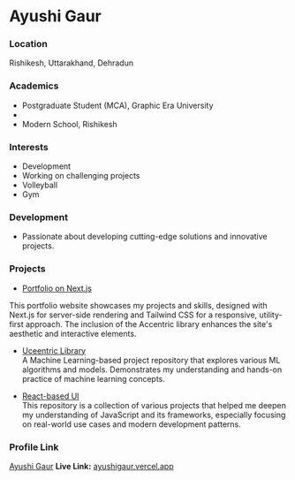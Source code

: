 # Ayushi Gaur

### Location
Rishikesh, Uttarakhand, Dehradun

### Academics
- Postgraduate Student (MCA), Graphic Era University
-
- Modern School, Rishikesh

### Interests
- Development
- Working on challenging projects
- Volleyball
- Gym

### Development
- Passionate about developing cutting-edge solutions and innovative projects.


### Projects

- [Portfolio on Next.js](https://github.com/gaurayushi/portfolio)  

This portfolio website showcases my projects and skills, designed with Next.js for server-side rendering and Tailwind CSS for a responsive, utility-first approach. The inclusion of the Accentric library enhances the site's aesthetic and interactive elements.

- [Uceentric Library](https://github.com/gaurayushi?tab=repositories)  
  A Machine Learning-based project repository that explores various ML algorithms and models. Demonstrates my understanding and hands-on practice of machine learning concepts.

- [React-based UI](https://github.com/gaurayushi/NextJSWeb)  
  This repository is a collection of various projects that helped me deepen my understanding of JavaScript and its frameworks, especially focusing on real-world use cases and modern development patterns.

### Profile Link
[Ayushi Gaur](https://github.com/gaurayushi)
  **Live Link:** [ayushigaur.vercel.app](https://ayushigaur.vercel.app/)

